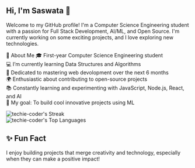## Hi, I'm Saswata 👋

Welcome to my GitHub profile! I'm a Computer Science Engineering student with a passion for Full Stack Development, AI/ML, and Open Source. I'm currently working on some exciting projects, and I love exploring new technologies.

🌟 About Me
🎓 First-year Computer Science Engineering student<br/>
💻 I’m currently learning Data Structures and Algorithms<br/>
🌱 Dedicated to mastering web devolopment over the next 6 months<br/>
🌍 Enthusiastic about contributing to open-source projects<br/>
📚 Constantly learning and experimenting with JavaScript, Node.js, React, and AI<br/>
🎯 My goal: To build cool innovative projects using ML<br/>


![techie-coder's Streak](https://github-readme-streak-stats.herokuapp.com/?user=techie-coder&theme=vue-dark&hide_border=true)<br/>
![techie-coder's Top Languages](https://github-readme-stats.vercel.app/api/top-langs/?username=techie-coder&theme=vue-dark&show_icons=true&hide_border=true&layout=compact)

## ✨ Fun Fact
I enjoy building projects that merge creativity and technology, especially when they can make a positive impact!


